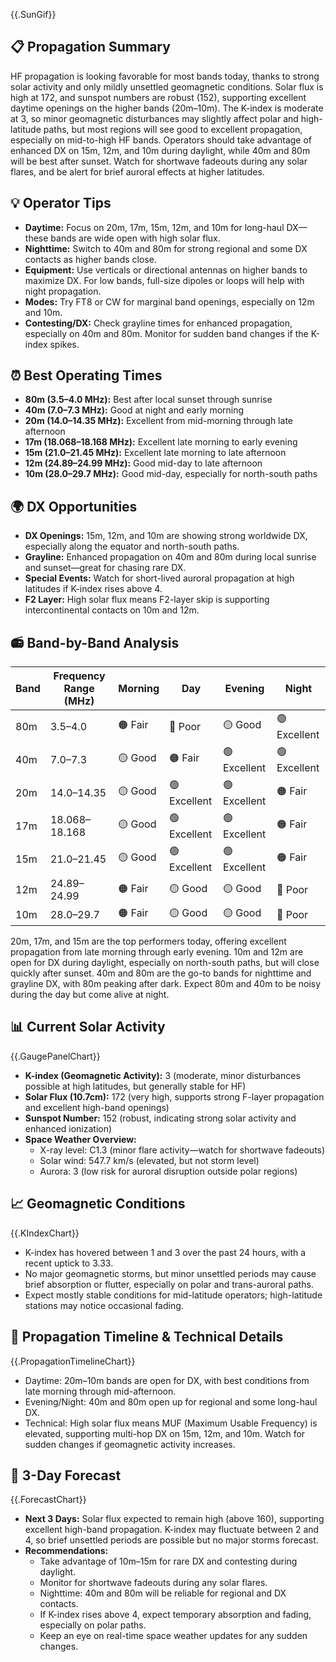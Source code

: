 {{.SunGif}}

## 📋 Propagation Summary

HF propagation is looking favorable for most bands today, thanks to strong solar activity and only mildly unsettled geomagnetic conditions. Solar flux is high at 172, and sunspot numbers are robust (152), supporting excellent daytime openings on the higher bands (20m–10m). The K-index is moderate at 3, so minor geomagnetic disturbances may slightly affect polar and high-latitude paths, but most regions will see good to excellent propagation, especially on mid-to-high HF bands. Operators should take advantage of enhanced DX on 15m, 12m, and 10m during daylight, while 40m and 80m will be best after sunset. Watch for shortwave fadeouts during any solar flares, and be alert for brief auroral effects at higher latitudes.

## 💡 Operator Tips

- **Daytime:** Focus on 20m, 17m, 15m, 12m, and 10m for long-haul DX—these bands are wide open with high solar flux.
- **Nighttime:** Switch to 40m and 80m for strong regional and some DX contacts as higher bands close.
- **Equipment:** Use verticals or directional antennas on higher bands to maximize DX. For low bands, full-size dipoles or loops will help with night propagation.
- **Modes:** Try FT8 or CW for marginal band openings, especially on 12m and 10m.
- **Contesting/DX:** Check grayline times for enhanced propagation, especially on 40m and 80m. Monitor for sudden band changes if the K-index spikes.

## ⏰ Best Operating Times

- **80m (3.5–4.0 MHz):** Best after local sunset through sunrise
- **40m (7.0–7.3 MHz):** Good at night and early morning
- **20m (14.0–14.35 MHz):** Excellent from mid-morning through late afternoon
- **17m (18.068–18.168 MHz):** Excellent late morning to early evening
- **15m (21.0–21.45 MHz):** Excellent late morning to late afternoon
- **12m (24.89–24.99 MHz):** Good mid-day to late afternoon
- **10m (28.0–29.7 MHz):** Good mid-day, especially for north-south paths

## 🌍 DX Opportunities

- **DX Openings:** 15m, 12m, and 10m are showing strong worldwide DX, especially along the equator and north-south paths.
- **Grayline:** Enhanced propagation on 40m and 80m during local sunrise and sunset—great for chasing rare DX.
- **Special Events:** Watch for short-lived auroral propagation at high latitudes if K-index rises above 4.
- **F2 Layer:** High solar flux means F2-layer skip is supporting intercontinental contacts on 10m and 12m.

## 📻 Band-by-Band Analysis

| Band  | Frequency Range (MHz) | Morning        | Day            | Evening        | Night          |
|-------|-----------------------|----------------|----------------|----------------|----------------|
| 80m   | 3.5–4.0               | 🟠 Fair        | 🔴 Poor        | 🟡 Good        | 🟢 Excellent   |
| 40m   | 7.0–7.3               | 🟡 Good        | 🟠 Fair        | 🟢 Excellent   | 🟢 Excellent   |
| 20m   | 14.0–14.35            | 🟡 Good        | 🟢 Excellent   | 🟢 Excellent   | 🟠 Fair        |
| 17m   | 18.068–18.168         | 🟡 Good        | 🟢 Excellent   | 🟢 Excellent   | 🟠 Fair        |
| 15m   | 21.0–21.45            | 🟡 Good        | 🟢 Excellent   | 🟢 Excellent   | 🟠 Fair        |
| 12m   | 24.89–24.99           | 🟠 Fair        | 🟡 Good        | 🟡 Good        | 🔴 Poor        |
| 10m   | 28.0–29.7             | 🟠 Fair        | 🟡 Good        | 🟡 Good        | 🔴 Poor        |

20m, 17m, and 15m are the top performers today, offering excellent propagation from late morning through early evening. 10m and 12m are open for DX during daylight, especially on north-south paths, but will close quickly after sunset. 40m and 80m are the go-to bands for nighttime and grayline DX, with 80m peaking after dark. Expect 80m and 40m to be noisy during the day but come alive at night.

## 📊 Current Solar Activity

{{.GaugePanelChart}}

- **K-index (Geomagnetic Activity):** 3 (moderate, minor disturbances possible at high latitudes, but generally stable for HF)
- **Solar Flux (10.7cm):** 172 (very high, supports strong F-layer propagation and excellent high-band openings)
- **Sunspot Number:** 152 (robust, indicating strong solar activity and enhanced ionization)
- **Space Weather Overview:**
  - X-ray level: C1.3 (minor flare activity—watch for shortwave fadeouts)
  - Solar wind: 547.7 km/s (elevated, but not storm level)
  - Aurora: 3 (low risk for auroral disruption outside polar regions)

## 📈 Geomagnetic Conditions

{{.KIndexChart}}

- K-index has hovered between 1 and 3 over the past 24 hours, with a recent uptick to 3.33.
- No major geomagnetic storms, but minor unsettled periods may cause brief absorption or flutter, especially on polar and trans-auroral paths.
- Expect mostly stable conditions for mid-latitude operators; high-latitude stations may notice occasional fading.

## 📡 Propagation Timeline & Technical Details

{{.PropagationTimelineChart}}

- Daytime: 20m–10m bands are open for DX, with best conditions from late morning through mid-afternoon.
- Evening/Night: 40m and 80m open up for regional and some long-haul DX.
- Technical: High solar flux means MUF (Maximum Usable Frequency) is elevated, supporting multi-hop DX on 15m, 12m, and 10m. Watch for sudden changes if geomagnetic activity increases.

## 🔮 3-Day Forecast

{{.ForecastChart}}

- **Next 3 Days:** Solar flux expected to remain high (above 160), supporting excellent high-band propagation. K-index may fluctuate between 2 and 4, so brief unsettled periods are possible but no major storms forecast.
- **Recommendations:**
  - Take advantage of 10m–15m for rare DX and contesting during daylight.
  - Monitor for shortwave fadeouts during any solar flares.
  - Nighttime: 40m and 80m will be reliable for regional and DX contacts.
  - If K-index rises above 4, expect temporary absorption and fading, especially on polar paths.
  - Keep an eye on real-time space weather updates for any sudden changes.